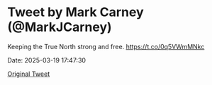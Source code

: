 # Tweet by Mark Carney (@MarkJCarney)

Keeping the True North strong and free. https://t.co/0q5VWmMNkc

Date: 2025-03-19 17:47:30

[Original Tweet](https://x.com/MarkJCarney/status/1902416653373321439)
